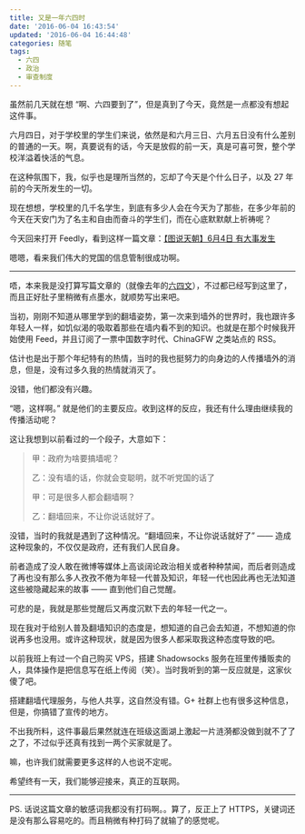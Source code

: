 ```yaml
---
title: 又是一年六四时
date: '2016-06-04 16:43:54'
updated: '2016-06-04 16:44:48'
categories: 随笔
tags:
  - 六四
  - 政治
  - 审查制度
---
```


虽然前几天就在想 “啊、六四要到了”，但是真到了今天，竟然是一点都没有想起这件事。

六月四日，对于学校里的学生们来说，依然是和六月三日、六月五日没有什么差别的普通的一天。啊，真要说有的话，今天是放假的前一天，真是可喜可贺，整个学校洋溢着快活的气息。

在这种氛围下，我，似乎也是理所当然的，忘却了今天是个什么日子，以及 27 年前的今天所发生的一切。

现在想想，学校里的几千名学生，到底有多少人会在今天为了那些，在多少年前的今天在天安门为了名主和自由而奋斗的学生们，而在心底默默献上祈祷呢？

今天回来打开 Feedly，看到这样一篇文章：[【图说天朝】6月4日 有大事发生](http://chinadigitaltimes.net/chinese/2016/06/%E3%80%90%E5%9B%BE%E8%AF%B4%E5%A4%A9%E6%9C%9D%E3%80%916%E6%9C%884%E6%97%A5-%E6%9C%89%E5%A4%A7%E4%BA%8B%E5%8F%91%E7%94%9F/)

嗯嗯，看来我们伟大的党国的信息管制很成功啊。

-------------

唔，本来我是没打算写篇文章的（就像去年的[六四文](https://prinzeugen.net/15-6-4/)），不过都已经写到这里了，而且正好肚子里稍微有点墨水，就顺势写出来吧。

<!--more-->

当初，刚刚不知道从哪里学到的翻墙姿势，第一次来到墙外的世界时，我也跟许多年轻人一样，如饥似渴的吸取着那些在墙内看不到的知识。也就是在那个时候我开始使用 Feed，并且订阅了一票中国数字时代、ChinaGFW 之类站点的 RSS。

估计也是出于那个年纪特有的热情，当时的我也挺努力的向身边的人传播墙外的消息，但是，没有过多久我的热情就消灭了。

没错，他们都没有兴趣。

“嗯，这样啊。” 就是他们的主要反应。收到这样的反应，我还有什么理由继续我的传播活动呢？

这让我想到以前看过的一个段子，大意如下：

> 甲：政府为啥要搞墙呢？
>
> 乙：没有墙的话，你就会变聪明，就不听党国的话了
>
> 甲：可是很多人都会翻墙啊？
>
> 乙：翻墙回来，不让你说话就好了。

没错，当时的我就是遇到了这种情况。“翻墙回来，不让你说话就好了” —— 造成这种现象的，不仅仅是政府，还有我们人民自身。

前者造成了没人敢在微博等媒体上高谈阔论政治相关或者种种禁闻，而后者则造成了再也没有那么多人孜孜不倦为年轻一代普及知识，年轻一代也因此再也无法知道这些被隐藏起来的故事 —— 直到他们自己觉醒。

可悲的是，我就是那些觉醒后又再度沉默下去的年轻一代之一。

现在我对于给别人普及翻墙知识的态度是，想知道的自己会去知道，不想知道的你说再多也没用。或许这种现状，就是因为很多人都采取我这种态度导致的吧。

以前我班上有过一个自己购买 VPS，搭建 Shadowsocks 服务在班里传播贩卖的人，具体操作是把信息写在纸上传阅（笑）。当时我听到的第一反应就是，这家伙傻了吧。

搭建翻墙代理服务，与他人共享，这自然没有错。G+ 社群上也有很多这种信息，但是，你搞错了宣传的地方。

不出我所料，这件事最后果然就连在班级这面湖上激起一片涟漪都没做到就不了了之了，不过似乎还真有找到一两个买家就是了。

嘛，也许我们就需要更多这样的人也说不定呢。

希望终有一天，我们能够迎接来，真正的互联网。

-------------

PS. 话说这篇文章的敏感词我都没有打码啊。。算了，反正上了 HTTPS，关键词还是没有那么容易吃的。而且稍微有种打码了就输了的感觉呢。
